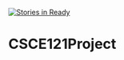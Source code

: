 [![Stories in Ready](https://badge.waffle.io/Esparza2019/CSCE121Project.png?label=ready&title=Ready)](https://waffle.io/Esparza2019/CSCE121Project)
# CSCE121Project